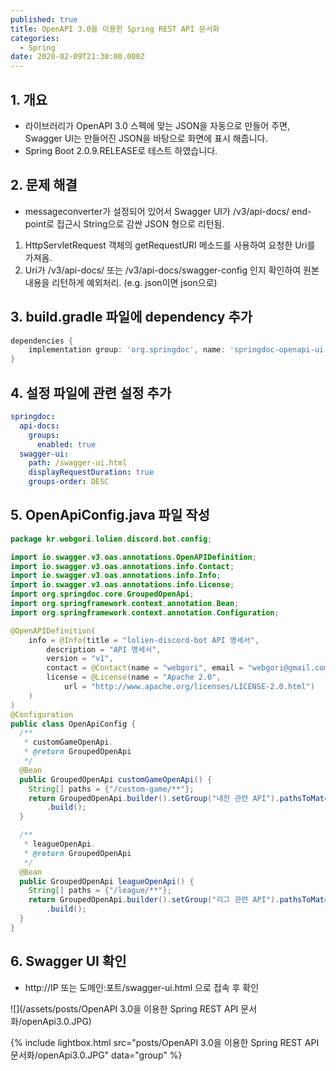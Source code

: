 ```yaml
---
published: true
title: OpenAPI 3.0을 이용한 Spring REST API 문서화
categories:
  - Spring
date: 2020-02-09T21:30:00.000Z
---
```


## 1. 개요
 * 라이브러리가 OpenAPI 3.0 스펙에 맞는 JSON을 자동으로 만들어 주면, Swagger UI는 만들어진 JSON을 바탕으로 화면에 표시 해줍니다.
 * Spring Boot 2.0.9.RELEASE로 테스트 하였습니다.
 
## 2. 문제 해결
 * messageconverter가 설정되어 있어서 Swagger UI가 /v3/api-docs/ end-point로 접근시 String으로 감싼 JSON 형으로 리턴됨.
  1. HttpServletRequest 객체의 getRequestURI 메소드를 사용하여 요청한 Uri를 가져옴.
  2. Uri가 /v3/api-docs/ 또는 /v3/api-docs/swagger-config 인지 확인하여 원본 내용을 리턴하게 예외처리. (e.g. json이면 json으로)
 
## 3. build.gradle 파일에 dependency 추가
```gradle
dependencies {
    implementation group: 'org.springdoc', name: 'springdoc-openapi-ui', version: '1.2.30'
}
```

## 4. 설정 파일에 관련 설정 추가
```yml
springdoc:
  api-docs:
    groups:
      enabled: true
  swagger-ui:
    path: /swagger-ui.html
    displayRequestDuration: true
    groups-order: DESC
```

## 5. OpenApiConfig.java 파일 작성
```java
package kr.webgori.lolien.discord.bot.config;

import io.swagger.v3.oas.annotations.OpenAPIDefinition;
import io.swagger.v3.oas.annotations.info.Contact;
import io.swagger.v3.oas.annotations.info.Info;
import io.swagger.v3.oas.annotations.info.License;
import org.springdoc.core.GroupedOpenApi;
import org.springframework.context.annotation.Bean;
import org.springframework.context.annotation.Configuration;

@OpenAPIDefinition(
    info = @Info(title = "lolien-discord-bot API 명세서",
        description = "API 명세서",
        version = "v1",
        contact = @Contact(name = "webgori", email = "webgori@gmail.com"),
        license = @License(name = "Apache 2.0",
            url = "http://www.apache.org/licenses/LICENSE-2.0.html")
    )
)
@Configuration
public class OpenApiConfig {
  /**
   * customGameOpenApi.
   * @return GroupedOpenApi
   */
  @Bean
  public GroupedOpenApi customGameOpenApi() {
    String[] paths = {"/custom-game/**"};
    return GroupedOpenApi.builder().setGroup("내전 관련 API").pathsToMatch(paths)
        .build();
  }

  /**
   * leagueOpenApi.
   * @return GroupedOpenApi
   */
  @Bean
  public GroupedOpenApi leagueOpenApi() {
    String[] paths = {"/league/**"};
    return GroupedOpenApi.builder().setGroup("리그 관련 API").pathsToMatch(paths)
        .build();
  }
}

```

## 6. Swagger UI 확인
 * http://IP 또는 도메인:포트/swagger-ui.html 으로 접속 후 확인

![](/assets/posts/OpenAPI 3.0을 이용한 Spring REST API 문서화/openApi3.0.JPG)

{% include lightbox.html src="posts/OpenAPI 3.0을 이용한 Spring REST API 문서화/openApi3.0.JPG" data="group" %}
